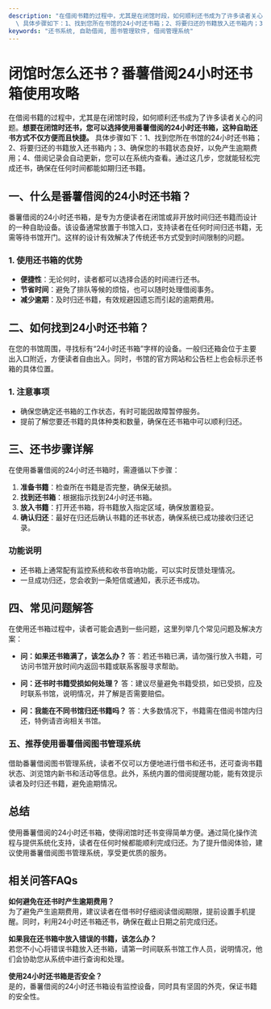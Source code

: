 ```yaml
---
description: "在借阅书籍的过程中，尤其是在闭馆时段，如何顺利还书成为了许多读者关心的问题。**想要在闭馆时还书，您可以选择使用番薯借阅的24小时还书箱，这种自助还书方式不仅方便而且快捷。**\
  \ 具体步骤如下：1、找到您所在书馆的24小时还书箱；2、将要归还的书籍放入还书箱内；3、确保您的书籍状态良好，以免产生逾期费用；4、借阅记录会自动更新，您可以在系统内查看。通过这几步，您就能轻松完成还书，确保在任何时间都能如期归还书籍。"
keywords: "还书系统, 自助借阅, 图书管理软件, 借阅管理系统"
---
```

# 闭馆时怎么还书？番薯借阅24小时还书箱使用攻略

在借阅书籍的过程中，尤其是在闭馆时段，如何顺利还书成为了许多读者关心的问题。**想要在闭馆时还书，您可以选择使用番薯借阅的24小时还书箱，这种自助还书方式不仅方便而且快捷。** 具体步骤如下：1、找到您所在书馆的24小时还书箱；2、将要归还的书籍放入还书箱内；3、确保您的书籍状态良好，以免产生逾期费用；4、借阅记录会自动更新，您可以在系统内查看。通过这几步，您就能轻松完成还书，确保在任何时间都能如期归还书籍。

## **一、什么是番薯借阅的24小时还书箱？**

番薯借阅的24小时还书箱，是专为方便读者在闭馆或非开放时间归还书籍而设计的一种自助设备。该设备通常放置于书馆入口，支持读者在任何时间归还书籍，无需等待书馆开门。这样的设计有效解决了传统还书方式受到时间限制的问题。

### **1. 使用还书箱的优势**

- **便捷性**：无论何时，读者都可以选择合适的时间进行还书。
- **节省时间**：避免了排队等候的烦恼，也可以随时处理借阅事务。
- **减少逾期**：及时归还书籍，有效规避因遗忘而引起的逾期费用。

## **二、如何找到24小时还书箱？**

在您的书馆周围，寻找标有“24小时还书箱”字样的设备。一般归还箱会位于主要出入口附近，方便读者自由出入。同时，书馆的官方网站和公告栏上也会标示还书箱的具体位置。

### **1. 注意事项**

- 确保您确定还书箱的工作状态，有时可能因故障暂停服务。
- 提前了解您要还书籍的具体种类和数量，确保在还书箱中可以顺利归还。

## **三、还书步骤详解**

在使用番薯借阅的24小时还书箱时，需遵循以下步骤：

1. **准备书籍**：检查所在书籍是否完整，确保无破损。
2. **找到还书箱**：根据指示找到24小时还书箱。
3. **放入书籍**：打开还书箱，将书籍放入指定区域，确保放置稳妥。
4. **确认归还**：最好在归还后确认书籍的还书状态，确保系统已成功接收归还记录。

### **功能说明**

- 还书箱上通常配有监控系统和收书音响功能，可以实时反馈处理情况。
- 一旦成功归还，您会收到一条短信或通知，表示还书成功。

## **四、常见问题解答**

在使用还书箱过程中，读者可能会遇到一些问题，这里列举几个常见问题及解决方案：

- **问：如果还书箱满了，该怎么办？**
  答：若还书箱已满，请勿强行放入书籍，可访问书馆开放时间内返回书籍或联系客服寻求帮助。

- **问：还书时书籍受损如何处理？**
  答：建议尽量避免书籍受损，如已受损，应及时联系书馆，说明情况，并了解是否需要赔偿。

- **问：我能在不同书馆归还书籍吗？**
  答：大多数情况下，书籍需在借阅书馆内归还，特例请咨询相关书馆。

### **五、推荐使用番薯借阅图书管理系统**

借助番薯借阅图书管理系统，读者不仅可以方便地进行借书和还书，还可查询书籍状态、浏览馆内新书和活动等信息。此外，系统内置的借阅提醒功能，能有效提示读者及时归还书籍，避免逾期情况。

## **总结**

使用番薯借阅的24小时还书箱，使得闭馆时还书变得简单方便。通过简化操作流程与提供系统化支持，读者在任何时候都能顺利完成归还。为了提升借阅体验，建议使用番薯借阅图书管理系统，享受更优质的服务。

## 相关问答FAQs

**如何避免在还书时产生逾期费用？**  
为了避免产生逾期费用，建议读者在借书时仔细阅读借阅期限，提前设置手机提醒。同时，利用24小时还书箱还书，确保在截止日期之前完成归还。

**如果我在还书箱中放入错误的书籍，该怎么办？**  
若您不小心将错误书籍放入还书箱，请第一时间联系书馆工作人员，说明情况，他们会协助您从系统中进行查询和处理。

**使用24小时还书箱是否安全？**  
是的，番薯借阅的24小时还书箱设有监控设备，同时具有坚固的外壳，保证书籍的安全性。
